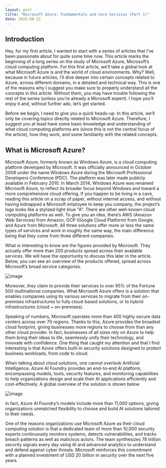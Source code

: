 ```yaml
---
layout: post
title: "Microsoft Azure: Fundamentals and Core Services (Part 1)"
date: 2025-08-22
---
```


## Introduction

Hey, for my first article, I wanted to start with a series of articles that I’ve been passionate about for quite some time now. This article marks the beginning of a long series on the study of Microsoft Azure, Microsoft’s cloud computing platform. For this first article, we’ll take a global look at what Microsoft Azure is and the world of cloud environments. Why? Well, because in future articles, I’ll dive deeper into certain concepts related to Azure, across different domains, in a detailed and technical way. This is one of the reasons why I suggest you make sure to properly understand all the concepts in this article. Without them, you may have trouble following the rest of the series (unless you’re already a Microsoft expert). I hope you’ll enjoy it and, without further ado, let’s get started.

Before we begin, I need to give you a quick heads-up. In this article, we’ll only be covering topics directly related to Microsoft Azure. Therefore, I suggest you at least have some basic knowledge and understanding of what cloud computing platforms are (since this is not the central focus of the article), how they work, and some familiarity with the related concepts.

## What is Microsoft Azure?

Microsoft Azure, formerly known as Windows Azure, is a cloud computing platform developed by Microsoft. It was officially announced in October 2008 under the name Windows Azure during the Microsoft Professional Developers Conference (PDC). The platform was later made publicly available in February 2010. In March 2014, Windows Azure was renamed Microsoft Azure, to reflect its broader focus beyond Windows and toward a more comprehensive cloud offering. If you happen to be living in a cave, reading this article on a scrap of paper, without internet access, and without having kidnapped a Microsoft employee to keep you company, the project’s logo looks like a stylized light-blue "A". There are other well-known cloud computing platforms as well. To give you an idea, there’s AWS (Amazon Web Services) from Amazon, GCP (Google Cloud Platform) from Google, and Azure from Microsoft. All three solutions offer more or less the same types of services and work in roughly the same way, the main difference being that they come from three different companies.

What is interesting to know are the figures provided by Microsoft. They actually offer more than 200 products spread across their available services.
We will have the opportunity to discuss this later in the article. Below, you can see an overview of the products offered, spread across Microsoft’s broad service categories.

![image](https://pmss.ms/img/azure-1.jpg)

Moreover, they claim to provide their services to over 95% of the Fortune 500 multinational companies. What Microsoft Azure offers is a solution that enables companies using its various services to migrate from their on-premises infrastructures to fully cloud-based solutions, or to hybrid infrastructures (cloud + on-premises).

Speaking of numbers, Microsoft operates more than 400 highly secure data centers across over 70 regions. Thanks to this, Azure provides the broadest cloud footprint, giving businesses more regions to choose from than any other cloud provider. In fact, businesses of all sizes rely on Azure to help them bring their ideas to life, seamlessly unify their technology, and innovate with confidence. One thing that caught my attention and that I find interesting is that Azure offers built-in security solutions designed to protect business workloads, from code to cloud. 

When talking about cloud solutions, one cannot overlook Artificial Intelligence. Azure AI Foundry provides an end-to-end AI platform, encompassing models, tools, security features, and monitoring capabilities to help organizations design and scale their AI applications efficiently and cost-effectively. A global overview of the solution is shown below.

![image](https://devblogs.microsoft.com/foundry/wp-content/uploads/sites/89/2025/03/foundry-stack-wp-2048x1152.png)

In fact, Azure AI Foundry’s models include more than 11,000 options, giving organizations unmatched flexibility to choose and build AI solutions tailored to their needs.

One of the reasons organizations use Microsoft Azure as their cloud computing solution is that a dedicated team of more than 10,000 security experts continuously monitors systems, detects vulnerabilities, and tracks breach patterns as well as malicious actors. The team synthesizes 78 trillion security signals every day using AI and advanced analytics to understand and defend against cyber threats. Microsoft reinforces this commitment with a planned investment of USD 20 billion in security over the next five years.
